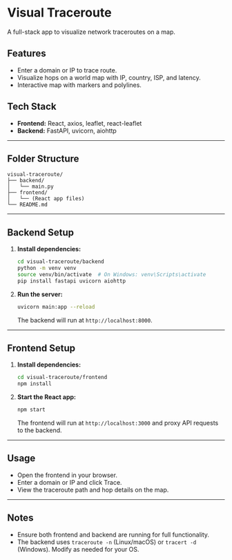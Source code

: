 # Visual Traceroute

A full-stack app to visualize network traceroutes on a map.

## Features
- Enter a domain or IP to trace route.
- Visualize hops on a world map with IP, country, ISP, and latency.
- Interactive map with markers and polylines.

## Tech Stack
- **Frontend:** React, axios, leaflet, react-leaflet
- **Backend:** FastAPI, uvicorn, aiohttp

---

## Folder Structure
```
visual-traceroute/
├── backend/
│   └── main.py
├── frontend/
│   └── (React app files)
└── README.md
```

---

## Backend Setup

1. **Install dependencies:**
    ```bash
    cd visual-traceroute/backend
    python -m venv venv
    source venv/bin/activate  # On Windows: venv\Scripts\activate
    pip install fastapi uvicorn aiohttp
    ```
2. **Run the server:**
    ```bash
    uvicorn main:app --reload
    ```
    The backend will run at `http://localhost:8000`.

---

## Frontend Setup

1. **Install dependencies:**
    ```bash
    cd visual-traceroute/frontend
    npm install
    ```
2. **Start the React app:**
    ```bash
    npm start
    ```
    The frontend will run at `http://localhost:3000` and proxy API requests to the backend.

---

## Usage
- Open the frontend in your browser.
- Enter a domain or IP and click Trace.
- View the traceroute path and hop details on the map.

---

## Notes
- Ensure both frontend and backend are running for full functionality.
- The backend uses `traceroute -n` (Linux/macOS) or `tracert -d` (Windows). Modify as needed for your OS. 